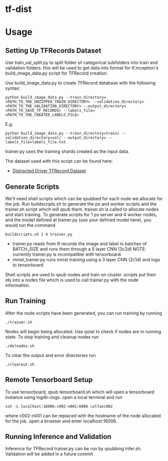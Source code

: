 # tf-dist

# Usage

## Setting Up TFRecords Dataset
Use train_val_split.py to split folder of categorical subfolders into train and validation folders.  this will be used to get data into format for tf.inception's build_image_data.py script for TFRecord creation.

Use build_image_data.py to create TFRecord database with the following syntax:
```
python build_image_data.py --train_directory=<PATH_TO_THE_UNZIPPED_TRAIN_DIRECTORY> --validation_directory=<PATH_TO_THE_VALIDATION_DIRECTORY> --output_directory=<PATH_TO_SAVE_TF_RECORDS> --labels_file=<PATH_TO_THE_CREATED_LABELS_FILE>
```
E.g.
```
python build_image_data.py --train_directory=train/ --validation_directory=val/ --output_directory= --labels_file=labels_file.txt
```
trainer.py uses the training shards created as the input data.

The dataset used with this script can be found here:
* [Distracted Driver TFRecord Dataset](https://drive.google.com/open?id=1FYrVAszEFMNTUdObK8SrKOqM8bwVxSPl)

## Generate Scripts
We'll need shell scripts which can be qsubbed for each node we allocate for the job.  Run buildscripts.sh to generate the ps and worker scripts and the trainer.sh script which will qsub them. trainer.sh is called to allocate nodes and start training.
To generate scripts for 1 ps server and 4 worker nodes, and the model defined at trainer.py (use your defined model here), you would run the command
```
buildscripts.sh 1 4 trainer.py
```
* trainer.py reads from tf records the image and label in batches of BATCH_SIZE and runs them through a 5 layer CNN (3c2d)
	NOTE: currently trainer.py is incompatible with tensorboard.
* mnist_trainer.py runs mnist training using a 3 layer CNN (2c1d) and logs to tensorboard.

Shell scripts are used to qsub nodes and train on cluster. scripts put their ids into a nodes file which is used to call trainer.py with the node information.

## Run Training
After the node scripts have been generated, you can run training by running
```
./trainer.sh
```
Nodes will begin being allocated.  Use qstat to check if nodes are in running state.
To stop training and cleanup nodes run
```
./delnodes.sh
```
To clear the output and error directories run
```
./clearout.sh
```

## Remote Tensorboard Setup
To use tensorboard, qsub tensorboard.sh which will open a tensorboard instance using logdir=logs.  open a local terminal and run
```
ssh -L localhost:16006:c002-n001:6006 colfaxc002
```
where c002-n001 can be replaced with the hostname of the node allocated for the job. open a browser and enter localhost:16006.

## Running Inference and Validation
Inference for TFRecord trainer.py can be run by qsubbing infer.sh.
Validation will be added in a future commit

